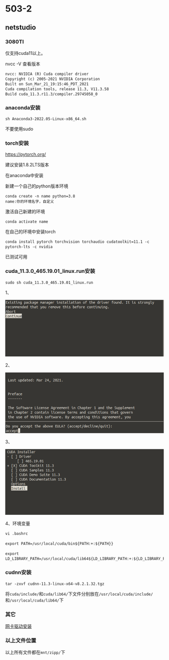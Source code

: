 # 503-2 

## netstudio

### 3080TI

仅支持cuda11以上。

nvcc -V 查看版本

    nvcc: NVIDIA (R) Cuda compiler driver
    Copyright (c) 2005-2021 NVIDIA Corporation
    Built on Sun_Mar_21_19:15:46_PDT_2021
    Cuda compilation tools, release 11.3, V11.3.58
    Build cuda_11.3.r11.3/compiler.29745058_0

### anaconda安装

    sh Anaconda3-2022.05-Linux-x86_64.sh

不要使用sudo

### torch安装

https://pytorch.org/

建议安装1.8.2LTS版本

在anaconda中安装

新建一个自己的python版本环境

    conda create -n name python=3.8
    name:你的环境名字，自定义

激活自己新建的环境

    conda activate name
在自己的环境中安装torch

    conda install pytorch torchvision torchaudio cudatoolkit=11.1 -c pytorch-lts -c nvidia

已测试可用

### cuda_11.3.0_465.19.01_linux.run安装

    sudo sh cuda_11.3.0_465.19.01_linux.run

1、
    
![](./images/screenshot.png)

2、

![](./images/screenshot_1.png)

3、

![](./images/screenshot_2.png)

4、环境变量

    vi .bashrc

    export PATH=/usr/local/cuda/bin${PATH:+:${PATH}}

    export LD_LIBRARY_PATH=/usr/local/cuda/lib64${LD_LIBRARY_PATH:+:${LD_LIBRARY_PATH}}

### cudnn安装

    tar -zxvf cudnn-11.3-linux-x64-v8.2.1.32.tgz

将`cuda/include/`和`cuda/lib64/`下文件分别放在`/usr/local/cuda/include/`和`/usr/local/cuda/lib64/`下



### 其它

[网卡驱动安装](./netdri.md)

### 以上文件位置


以上所有文件都在`mnt/zipp/`下


